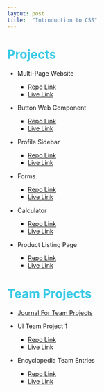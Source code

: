 ```yaml
---
layout: post
title:  "Introduction to CSS"
---
```

<h1 style="color:#3CCAE6">Projects</h1>


<ul>
<li>Multi-Page Website</li>
 <ul style="list-style-type:square;">
     <li><a href="https://github.com/OscarRobertRodriguez/OscarRobertRodriguez.github.io">Repo Link</a></li>
     <li><a href="https://oscarrobertrodriguez.github.io/">Live Link</a></li>
 </ul>
</ul>
<ul>
<li>Button Web Component</li>
 <ul style="list-style-type:square;">
     <li><a href="https://github.com/OscarRobertRodriguez/learning-web-components/tree/master/components/buttons">Repo Link</a></li>
     <li><a href="https://oscarrobertrodriguez.github.io/learning-web-components/components/buttons/">Live Link</a></li>
 </ul>
</ul>
<ul>
<li>Profile Sidebar</li>
 <ul style="list-style-type:square;">
     <li><a href="https://github.com/OscarRobertRodriguez/profile-card">Repo Link</a></li>
     <li><a href="https://oscarrobertrodriguez.github.io/profile-card/">Live Link</a></li>
 </ul>
</ul>
<ul>
<li>Forms</li>
 <ul style="list-style-type:square;">
     <li><a href="https://github.com/OscarRobertRodriguez/md-forms">Repo Link</a></li>
     <li><a href="https://oscarrobertrodriguez.github.io/md-forms/">Live Link</a></li>
 </ul>
</ul>
<ul>
<li>Calculator</li>
 <ul style="list-style-type:square;">
     <li><a href="https://github.com/OscarRobertRodriguez/calculator">Repo Link</a></li>
     <li><a href="https://oscarrobertrodriguez.github.io/calculator/">Live Link</a></li>
 </ul>
</ul>
<ul>
<li>Product Listing Page</li>
 <ul style="list-style-type:square;">
     <li><a href="https://github.com/OscarRobertRodriguez/product-listing">Repo Link</a></li>
     <li><a href="https://oscarrobertrodriguez.github.io/product-listing/">Live Link</a></li>
 </ul>
</ul>


<h1 style="color:#3CCAE6">Team Projects</h1>

<ul>
 <li><a href="https://github.com/moderndeveloper-students/coursework-OscarRobertRodriguez/blob/master/Course-06-Introduction-to-JavaScript-and-Modern-Web-Development/Chapter-2-Introduction-to-CSS/htmlAndCss-journal.md">Journal For Team Projects</a></li>
</ul>

<ul>
<li>UI Team Project 1</li>
 <ul style="list-style-type:square;">
     <li><a href="https://github.com/OscarRobertRodriguez/teamProject1">Repo Link</a></li>
     <li><a href="https://oscarrobertrodriguez.github.io/teamProject1/">Live Link</a></li>
 </ul>
</ul>

<ul>
<li>Encyclopedia Team Entries</li>
 <ul style="list-style-type:square;">
     <li><a href="https://github.com/OscarRobertRodriguez/encyclopediaEntries">Repo Link</a></li>
     <li><a href="https://oscarrobertrodriguez.github.io/encyclopediaEntries/">Live Link</a></li>
 </ul>
</ul>

<br>
<br>